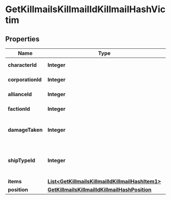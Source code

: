 
# GetKillmailsKillmailIdKillmailHashVictim

## Properties
Name | Type | Description | Notes
------------ | ------------- | ------------- | -------------
**characterId** | **Integer** | character_id integer |  [optional]
**corporationId** | **Integer** | corporation_id integer |  [optional]
**allianceId** | **Integer** | alliance_id integer |  [optional]
**factionId** | **Integer** | faction_id integer |  [optional]
**damageTaken** | **Integer** | How much total damage was taken by the victim  | 
**shipTypeId** | **Integer** | The ship that the victim was piloting and was destroyed  | 
**items** | [**List&lt;GetKillmailsKillmailIdKillmailHashItem1&gt;**](GetKillmailsKillmailIdKillmailHashItem1.md) | items array |  [optional]
**position** | [**GetKillmailsKillmailIdKillmailHashPosition**](GetKillmailsKillmailIdKillmailHashPosition.md) |  |  [optional]



